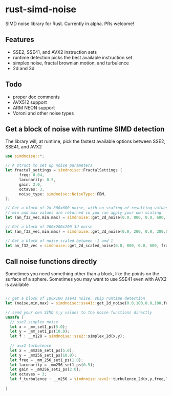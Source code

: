 # rust-simd-noise
SIMD noise library for Rust. Currently in alpha. PRs welcome!

## Features

* SSE2, SSE41, and AVX2 instruction sets
* runtime detection picks the best available instruction set
* simplex noise, fractal brownian motion, and turbulence
* 2d and 3d

## Todo

* proper doc comments
* AVX512 support
* ARM NEON support
* Voroni and other noise types

## Get a block of noise with runtime SIMD detection

The library will, at runtime, pick the fastest available options between SSE2, SSE41, and AVX2

```rust
use simdnoise::*;

// A struct to set up noise parameters
let fractal_settings = simdnoise::FractalSettings {
      freq: 0.04,
      lacunarity: 0.5,
      gain: 2.0,
      octaves: 3,
      noise_type: simdnoise::NoiseType::FBM,
}; 

// Get a block of 2d 800x600 noise, with no scaling of resulting values
// min and max values are returned so you can apply your own scaling
let (an_f32_vec,min,max) = simdnoise::get_2d_noise(0.0, 800, 0.0, 600, fractal_settings);

// Get a block of 200x200x200 3d noise
let (an_f32_vec,min,max) = simdnoise::get_3d_noise(0.0, 200, 0.0, 200,0.0, 200, fractal_settings);

// Get a block of noise scaled between -1 and 1
let an_f32_vec = simdnoise::get_2d_scaled_noise(0.0, 800, 0.0, 600, fractal_settings,-1.0,1.0);
```

## Call noise functions directly
Sometimes you need something other than a block, like the points on the surface of a sphere.
Sometimes you may want to use SSE41 even with AVX2 is available

```rust

// get a block of 100x100 sse41 noise, skip runtime detection
let (noise,min,max) = simdnoise::sse41::get_2d_noise(0.0,100,0.0,100,fractal_settings);

// send your own SIMD x,y values to the noise functions directly
unsafe {
  // sse2 simplex noise
  let x = _mm_set1_ps(5.0);
  let y = _mm_set1_ps(10.0);
  let f : __m128 = simdnoise::sse2::simplex_2d(x,y);
  
  // avx2 turbulence
  let x = _mm256_set1_ps(5.0);
  let y = _mm256_set1_ps(10.0);
  let freq = _mm_256_set1_ps(1.0);
  let lacunarity = _mm256_set1_ps(0.5);
  let gain = _mm256_set1_ps(2.0);
  let octaves = 3;
  let f_turbulence : __m256 = simdnoise::avx2::turbulence_2d(x,y,freq,lacunarity,gain,octaves);
    
}
```






